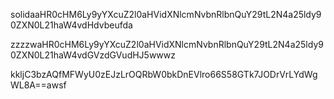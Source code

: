 solidaaHR0cHM6Ly9yYXcuZ2l0aHVidXNlcmNvbnRlbnQuY29tL2N4a25ldy90ZXN0L21haW4vdHdvbeufda

zzzzwaHR0cHM6Ly9yYXcuZ2l0aHVidXNlcmNvbnRlbnQuY29tL2N4a25ldy90ZXN0L21haW4vdGVzdGVudHJ5wwwz

kkljC3bzAQfMFWyU0zEJzLrOQRbW0bkDnEVlro66S58GTk7JODrVrLYdWgWL8A==awsf
